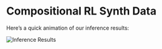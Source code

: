 # Compositional RL Synth Data

Here’s a quick animation of our inference results:

![Inference Results](inference_results.gif)
